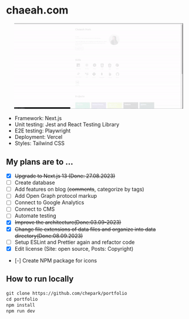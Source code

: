# chaeah.com

<p align="center">
  <img width="460" height="auto" src="./public/demo.gif">
</p>

- Framework: Next.js
- Unit testing: Jest and React Testing Library
- E2E testing: Playwright
- Deployment: Vercel
- Styles: Tailwind CSS

## My plans are to ...

- [x] ~~Upgrade to Next.js 13 (Done: 27.08.2023)~~
- [ ] Create database
- [ ] Add features on blog (~~comments~~, categorize by tags)
- [ ] Add Open Graph protocol markup
- [ ] Connect to Google Analytics
- [ ] Connect to CMS
- [ ] Automate testing
- [x] ~~Improve the architecture(Done:03.09-2023)~~
- [x] ~~Change file extensions of data files and organize into data directory(Done:08.09.2023)~~
- [ ] Setup ESLint and Prettier again and refactor code
- [x] Edit license (Site: open source, Posts: Copyright)
- [-] Create NPM package for icons

## How to run locally

```
git clone https://github.com/chepark/portfolio
cd portfolio
npm install
npm run dev
```
